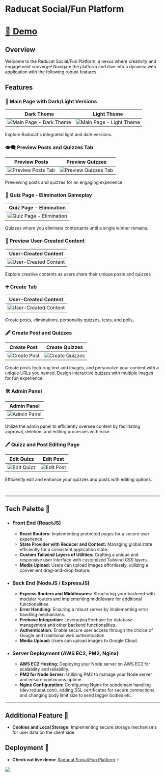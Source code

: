 # Raducat Social/Fun Platform

# [🚀 Demo](https://raducat.com)

## Overview

Welcome to the Raducat Social/Fun Platform, a nexus where creativity and engagement converge! Navigate the platform and dive into a dynamic web application with the following robust features.

## Features

### 🎨 Main Page with Dark/Light Versions

Dark Theme                 |  Light Theme     
:-------------------------:|:-------------------------:
![Main Page - Dark Theme](https://github.com/ilyascant/raducat/assets/79863003/66974bcf-7927-4808-a5be-03ad0eb6cc62) |  ![Main Page - Light Theme](https://github.com/ilyascant/raducat/assets/79863003/ef483796-fa27-42a8-9d15-0197bcdb5c25)

Explore Raducat's integrated light and dark versions.

### 👁️‍🗨️ Preview Posts and Quizzes Tab

Preview Posts              |  Preview Quizzes     
:-------------------------:|:-------------------------:
![Preview Posts Tab](https://github.com/ilyascant/raducat/assets/79863003/a0bfeae3-86ec-40ba-90ff-7d2ae90a537f) |  ![Preview Quizzes Tab](https://github.com/ilyascant/raducat/assets/79863003/50b89026-d48c-4f29-8e37-866f2f1f6548)

Previewing posts and quizzes for an engaging experience

### 🎯 Quiz Page - Elimination Gameplay

Quiz Page - Elimination    |  
:-------------------------:|
![Quiz Page - Elimination](https://github.com/ilyascant/raducat/assets/79863003/40f333df-33b0-40e1-a5e1-df668edd1592) | 

Quizzes where you eliminate contestants until a single winner remains.

### 👥 Preview User-Created Content

User-Created Content    |  
:-------------------------:|
![User-Created Content](https://github.com/ilyascant/raducat/assets/79863003/9907255c-2f1d-484b-a105-8eeed56a741d) | 

Explore creative contents as users share their unique posts and quizzes

### ➕ Create Tab

User-Created Content    |  
:-------------------------:|
![User-Created Content](https://github.com/ilyascant/raducat/assets/79863003/e4169e4e-ae25-474b-8b4f-52e1e3a6d032) | 

Create posts, eliminations, personality quizzes, tests, and polls,

### 🖋️ Create Post and Quizzes

Create Post                |  Create Quizzes     
:-------------------------:|:-------------------------:
![Create Post](https://github.com/ilyascant/raducat/assets/79863003/d6cb0d26-e66b-40b2-9b18-37ac9c4a25a4) |  ![Create Quizzes](https://github.com/ilyascant/raducat/assets/79863003/98dd4449-afe3-4430-b343-ceddb7148046)

Create posts featuring text and images, and personalize your content with a unique URLs you named. Design interactive quizzes with multiple images for fun experience.

### 🛠️ Admin Panel

Admin Panel                |  
:-------------------------:|
![Admin Panel](https://github.com/ilyascant/raducat/assets/79863003/e251ec07-6ff2-4326-aa2d-89fb576d4918) | 

Utilize the admin panel to efficiently oversee content by facilitating approval, deletion, and editing processes with ease.

### 🖊️ Quizz and Post Editing Page

Edit Quizz                 |  Edit Post     
:-------------------------:|:-------------------------:
![Edit Quizz](https://github.com/ilyascant/raducat/assets/79863003/26208bc4-ea6e-4219-8eb7-32bac871b2eb) |  ![Edit Post](https://github.com/ilyascant/raducat/assets/79863003/38d8d6c0-1039-4480-938e-46eddd196d6c)

Efficiently edit and enhance your quizzes and posts with editing options.

<br/>

---

## Tech Palette 🎨

  - ### Front End (ReactJS)

    - **React Routers:** Implementing protected pages for a secure user experience.
    - **State Provider with Reducer and Context:** Managing global state efficiently for a consistent application state.
    - **Custom Tailwind Layers of Utilities:** Crafting a unique and responsive user interface with customized Tailwind CSS layers.
    - **Media Upload:** Users can upload images effortlessly, utilizing a convenient drag-and-drop feature.

  - ### Back End (NodeJS / ExpressJS)

    - **Express Routers and Middlewares:** Structuring your backend with modular routers and implementing middleware for additional functionalities.
    - **Error Handling:** Ensuring a robust server by implementing error handling mechanisms.
    - **Firebase Integration:** Leveraging Firebase for database management and other backend functionalities.
    - **Authentication:** Enable secure user access through the choice of Google and traditional web authentication.
    - **Media Upload:** Users can upload images to Google Cloud.
    
  - ### Server Deployment (AWS EC2, PM2, Nginx)

    - **AWS EC2 Hosting:** Deploying your Node server on AWS EC2 for scalability and reliability.
    - **PM2 for Node Server:** Utilizing PM2 to manage your Node server and ensure continuous uptime.
    - **Nginx Configuration:** Configuring Nginx for subdomain handling (dev.raducat.com), adding SSL certificates for secure connections, and changing body limit size to send bigger bodies etc.

---

## Additional Feature 🌟
  - **Cookies and Local Storage:** Implementing secure storage mechanisms for user data on the client side.

## Deployment 🚀

- **Check out live demo:** [Raducat Social/Fun Platform](https://raducat.com) ✨

<img src="https://t.bkit.co/w_6688c89c66ebd.gif" />


